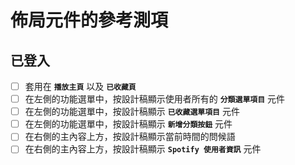 # 佈局元件的參考測項

## 已登入

- [ ] 套用在 **`播放主頁`** 以及 **`已收藏頁`** 
- [ ] 在左側的功能選單中，按設計稿顯示使用者所有的 **`分類選單項目`** 元件
- [ ] 在左側的功能選單中，按設計稿顯示 **`已收藏選單項目`** 元件
- [ ] 在左側的功能選單中，按設計稿顯示 **`新增分類按鈕`** 元件
- [ ] 在右側的主內容上方，按設計稿顯示當前時間的問候語
- [ ] 在右側的主內容上方，按設計稿顯示 **`Spotify 使用者資訊`** 元件